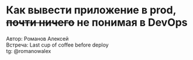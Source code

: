 # Как вывести приложение в prod, ~~почти ничего~~ не понимая в DevOps

Автор: Романов Алексей<br>
Встреча: Last cup of coffee before deploy<br>
tg: @romanowalex